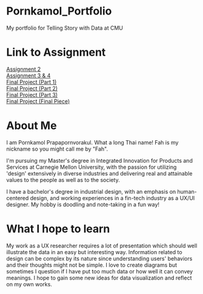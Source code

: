 # Pornkamol_Portfolio
My portfolio for Telling Story with Data at CMU

# Link to Assignment

[Assignment 2](/Week2.md)<br>
[Assignment 3 & 4](/Week3.md)<br>
[Final Project (Part 1)](/FinalPart1.md)<br>
[Final Project (Part 2)](/FinalPart2.md)<br>
[Final Project (Part 3)](/FinalPart3.md)<br>
[Final Project (Final Piece)](https://carnegiemellon.shorthandstories.com/socialmedia-youth-and-depression/index.html)

# About Me
I am Pornkamol Prapapornvorakul. What a long Thai name!  Fah is my nickname so you might call me by "Fah".

I'm pursuing my Master's degree in Integrated Innovation for Products and Services at Carnegie Mellon University, with the passion for utilizing 'design' extensively in diverse industries and delivering real and attainable values to the people as well as to the society.

I have a bachelor's degree in industrial design, with an emphasis on human-centered design, and working experiences in a fin-tech industry as a UX/UI designer.  My hobby is doodling and note-taking in a fun way!

# What I hope to learn
My work as a UX researcher requires a lot of presentation which should well illustrate the data in an easy but interesting way.  Information related to design can be complex by its nature since understanding users' behaviors and their thoughts might not be simple.  I love to create diagrams but sometimes I question if I have put too much data or how well it can convey meanings.  I hope to gain some new ideas for data visualization and reflect on my own works.
